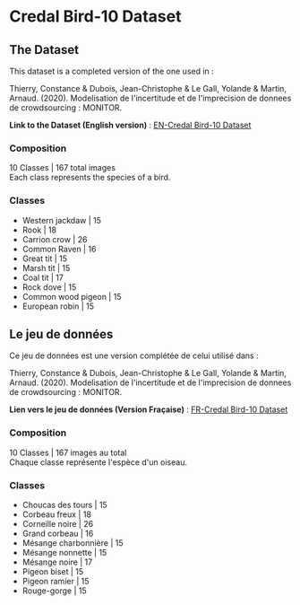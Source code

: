 # Credal Bird-10 Dataset

## The Dataset

This dataset is a completed version of the one used in :

Thierry, Constance & Dubois, Jean-Christophe & Le Gall, Yolande & Martin, Arnaud. (2020). Modelisation de l'incertitude et de l'imprecision de donnees de crowdsourcing : MONITOR. 

**Link to the Dataset (English version)** : [EN-Credal Bird-10 Dataset](https://www.dropbox.com/sh/fwc4xf09ti12dt3/AADJNlncG6b3Z_3jdiVUsnTha?dl=0)

### Composition

10 Classes | 167 total images  
Each class represents the species of a bird.

### Classes

- Western jackdaw | 15
- Rook | 18
- Carrion crow | 26
- Common Raven | 16
- Great tit | 15
- Marsh tit | 15
- Coal tit | 17
- Rock dove | 15
- Common wood pigeon | 15
- European robin | 15

## Le jeu de données

Ce jeu de données est une version complétée de celui utilisé dans : 

Thierry, Constance & Dubois, Jean-Christophe & Le Gall, Yolande & Martin, Arnaud. (2020). Modelisation de l'incertitude et de l'imprecision de donnees de crowdsourcing : MONITOR. 

**Lien vers le jeu de données (Version Fraçaise)** : [FR-Credal Bird-10 Dataset](https://www.dropbox.com/sh/ikobzxt82vl8vtq/AAAkFxX8F9s3U202853JT_J3a?dl=0)


### Composition

10 Classes | 167 images au total  
Chaque classe représente l'espèce d'un oiseau.

### Classes

- Choucas des tours | 15
- Corbeau freux | 18
- Corneille noire | 26
- Grand corbeau | 16
- Mésange charbonnière | 15
- Mésange nonnette | 15
- Mésange noire | 17
- Pigeon biset | 15
- Pigeon ramier | 15
- Rouge-gorge | 15
